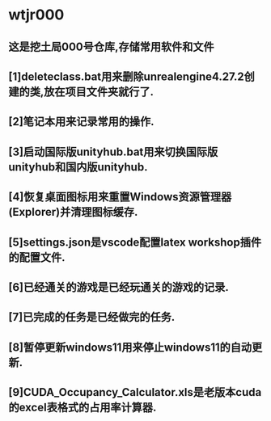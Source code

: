 # wtjr000

## 这是挖土局000号仓库,存储常用软件和文件

## [1]deleteclass.bat用来删除unrealengine4.27.2创建的类,放在项目文件夹就行了.

## [2]笔记本用来记录常用的操作.

## [3]启动国际版unityhub.bat用来切换国际版unityhub和国内版unityhub.

## [4]恢复桌面图标用来重置Windows资源管理器(Explorer)并清理图标缓存‌.

## [5]settings.json是vscode配置latex workshop插件的配置文件.

## [6]已经通关的游戏是已经玩通关的游戏的记录.

## [7]已完成的任务是已经做完的任务.

## [8]暂停更新windows11用来停止windows11的自动更新.

## [9]CUDA_Occupancy_Calculator.xls是老版本cuda的excel表格式的占用率计算器.

